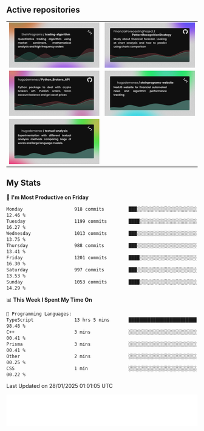 ## Active repositories
|||
| ------------- | ------------- |
|[![Python Trading Algorithm](assets/base_python_architecture.png)](https://github.com/SteinPrograms/base-python-architecture)|[![Quantitative Prediction](assets/pattern_recognition_strategy.png)](https://github.com/FinancialForecastingProject/PatternRecognitionStrategy.git)|
|[![Broker SDK](assets/python_brokers_api.png)](https://github.com/hugodemenez/Python_Brokers_API)|[![NextJS Website](assets/steinprograms-website.png)](https://github.com/hugodemenez/steinprograms-website)|
|[![Textual](assets/textual-analysis.png)](https://github.com/hugodemenez/textual-analysis)||


## My Stats

<!--START_SECTION:waka-->
📅 **I'm Most Productive on Friday** 

```text
Monday                   918 commits         ███░░░░░░░░░░░░░░░░░░░░░░   12.46 % 
Tuesday                  1199 commits        ████░░░░░░░░░░░░░░░░░░░░░   16.27 % 
Wednesday                1013 commits        ███░░░░░░░░░░░░░░░░░░░░░░   13.75 % 
Thursday                 988 commits         ███░░░░░░░░░░░░░░░░░░░░░░   13.41 % 
Friday                   1201 commits        ████░░░░░░░░░░░░░░░░░░░░░   16.30 % 
Saturday                 997 commits         ███░░░░░░░░░░░░░░░░░░░░░░   13.53 % 
Sunday                   1053 commits        ████░░░░░░░░░░░░░░░░░░░░░   14.29 % 
```


📊 **This Week I Spent My Time On** 

```text
💬 Programming Languages: 
TypeScript               13 hrs 5 mins       █████████████████████████   98.48 % 
C++                      3 mins              ░░░░░░░░░░░░░░░░░░░░░░░░░   00.41 % 
Prisma                   3 mins              ░░░░░░░░░░░░░░░░░░░░░░░░░   00.41 % 
Other                    2 mins              ░░░░░░░░░░░░░░░░░░░░░░░░░   00.25 % 
CSS                      1 min               ░░░░░░░░░░░░░░░░░░░░░░░░░   00.22 % 
```


 Last Updated on 28/01/2025 01:01:05 UTC
<!--END_SECTION:waka-->

![Coding metrics](metrics.plugin.wakatime.svg)
